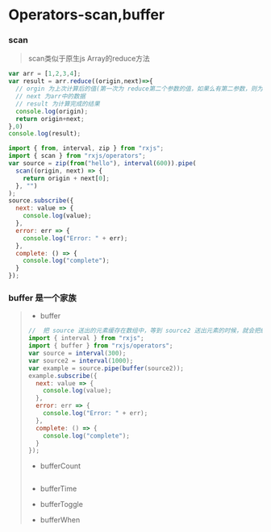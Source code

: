 # Operators-scan,buffer

### scan

>scan类似于原生js Array的reduce方法

```js
var arr = [1,2,3,4];
var result = arr.reduce((origin,next)=>{ 
  // orgin 为上次计算后的值(第一次为 reduce第二个参数的值，如果么有第二参数，则为0)，
  // next 为arr中的数据
  // result 为计算完成的结果
  console.log(origin);
  return origin+next;
},0)
console.log(result);
```

```js
import { from, interval, zip } from "rxjs";
import { scan } from "rxjs/operators";
var source = zip(from("hello"), interval(600)).pipe(
  scan((origin, next) => {
    return origin + next[0];
  }, "")
);
source.subscribe({
  next: value => {
    console.log(value);
  },
  error: err => {
    console.log("Error: " + err);
  },
  complete: () => {
    console.log("complete");
  }
});
```



### buffer 是一个家族

>* buffer
>
>  ```js
>  //  把 source 送出的元素缓存在数组中，等到 source2 送出元素的时候，就会把缓存的数组发送出来
>  import { interval } from "rxjs";
>  import { buffer } from "rxjs/operators";
>  var source = interval(300);
>  var source2 = interval(1000);
>  var example = source.pipe(buffer(source2));
>  example.subscribe({
>    next: value => {
>      console.log(value);
>    },
>    error: err => {
>      console.log("Error: " + err);
>    },
>    complete: () => {
>      console.log("complete");
>    }
>  });
>  ```
>
>  
>
>* bufferCount
>
>  ```js
>  
>  ```
>
>  
>
>* bufferTime
>
>* bufferToggle
>
>* bufferWhen

